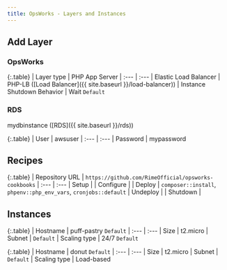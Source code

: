 ```yaml
---
title: OpsWorks - Layers and Instances
---
```


## Add Layer

### OpsWorks

{:.table}
| Layer type | PHP App Server
| :--- | :---
| Elastic Load Balancer | PHP-LB ([Load Balancer]({{ site.baseurl }}/load-balancer))
| Instance Shutdown Behavior | Wait `Default`

### RDS
mydbinstance ([RDS]({{ site.baseurl }}/rds))

{:.table}
| User | awsuser
| :--- | :---
| Password | mypassword

## Recipes

{:.table}
| Repository URL | `https://github.com/RimeOfficial/opsworks-cookbooks`
| :--- | :---
| Setup     | 
| Configure | 
| Deploy    | `composer::install`, `phpenv::php_env_vars`, `cronjobs::default`
| Undeploy  | 
| Shutdown  | 

## Instances

{:.table}
| Hostname | puff-pastry `Default`
| :--- | :---
| Size | t2.micro
| Subnet | `Default`
| Scaling type | 24/7 `Default`

{:.table}
| Hostname | donut `Default`
| :--- | :---
| Size | t2.micro
| Subnet | `Default`
| Scaling type | Load-based
